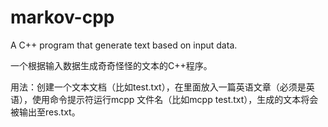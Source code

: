 # markov-cpp
A C++ program that generate text based on input data.

一个根据输入数据生成奇奇怪怪的文本的C++程序。

用法：创建一个文本文档（比如test.txt），在里面放入一篇英语文章（必须是英语），使用命令提示符运行mcpp 文件名（比如mcpp test.txt），生成的文本将会被输出至res.txt。

